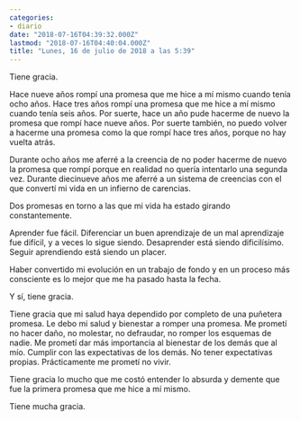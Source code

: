 ```yaml
---
categories:
- diario
date: "2018-07-16T04:39:32.000Z"
lastmod: "2018-07-16T04:40:04.000Z"
title: "Lunes, 16 de julio de 2018 a las 5:39"
---
```


Tiene gracia.


Hace nueve años rompí una promesa que me hice a mí mismo cuando tenía ocho años.
Hace tres años rompí una promesa que me hice a mí mismo cuando tenía seis años.
Por suerte, hace un año pude hacerme de nuevo la promesa que rompí hace nueve años.
Por suerte también, no puedo volver a hacerme una promesa como la que rompí hace tres años, porque no hay vuelta atrás.

Durante ocho años me aferré a la creencia de no poder hacerme de nuevo la promesa que rompí porque en realidad no quería intentarlo una segunda vez.
Durante diecinueve años me aferré a un sistema de creencias con el que convertí mi vida en un infierno de carencias.

Dos promesas en torno a las que mi vida ha estado girando constantemente.

Aprender fue fácil.
Diferenciar un buen aprendizaje de un mal aprendizaje fue difícil, y a veces lo sigue siendo.
Desaprender está siendo dificilísimo.
Seguir aprendiendo está siendo un placer.

Haber convertido mi evolución en un trabajo de fondo y en un proceso más consciente es lo mejor que me ha pasado hasta la fecha.

Y sí, tiene gracia.

Tiene gracia que mi salud haya dependido por completo de una puñetera promesa. Le debo mi salud y bienestar a romper una promesa. Me prometí no hacer daño, no molestar, no defraudar, no romper los esquemas de nadie. Me prometí dar más importancia al bienestar de los demás que al mío. Cumplir con las expectativas de los demás. No tener expectativas propias. Prácticamente me prometí no vivir.

Tiene gracia lo mucho que me costó entender lo absurda y demente que fue la primera promesa que me hice a mí mismo.

Tiene mucha gracia.